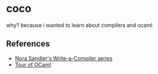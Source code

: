 # coco

why? because i wanted to learn about compilers and ocaml

## References

- [Nora Sandler's Write-a-Compiler series](https://norasandler.com/2017/11/29/Write-a-Compiler.html)
- [Tour of OCaml](https://ocaml.org/docs/tour-of-ocaml)
